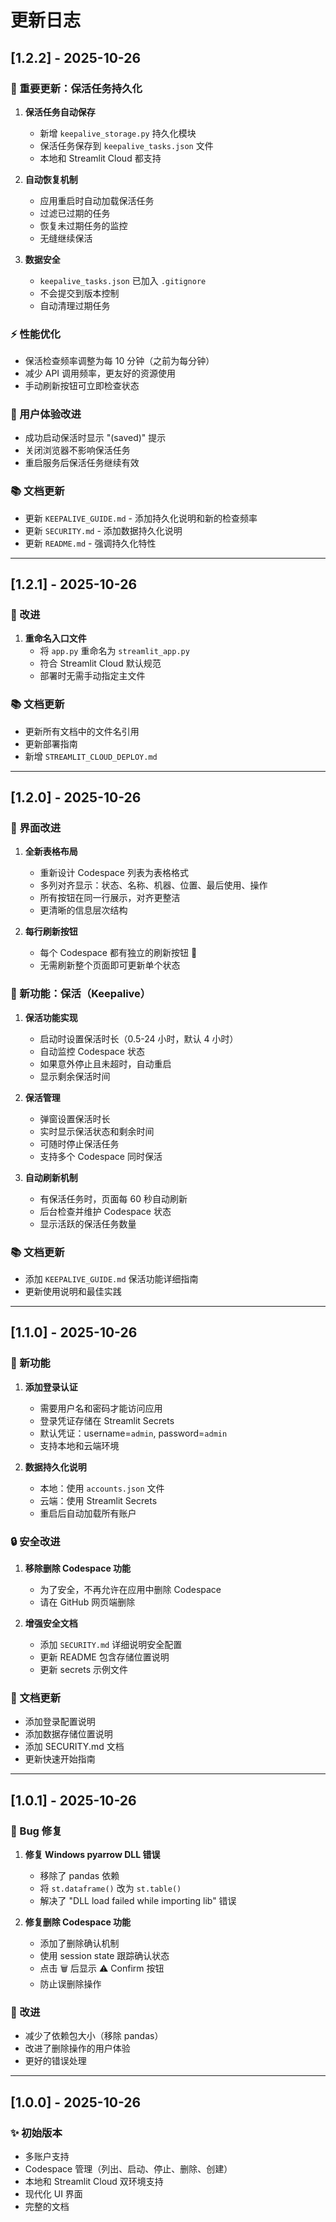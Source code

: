 # 更新日志

## [1.2.2] - 2025-10-26

### 💾 重要更新：保活任务持久化

1. **保活任务自动保存**
   - 新增 `keepalive_storage.py` 持久化模块
   - 保活任务保存到 `keepalive_tasks.json` 文件
   - 本地和 Streamlit Cloud 都支持

2. **自动恢复机制**
   - 应用重启时自动加载保活任务
   - 过滤已过期的任务
   - 恢复未过期任务的监控
   - 无缝继续保活

3. **数据安全**
   - `keepalive_tasks.json` 已加入 `.gitignore`
   - 不会提交到版本控制
   - 自动清理过期任务

### ⚡ 性能优化

- 保活检查频率调整为每 10 分钟（之前为每分钟）
- 减少 API 调用频率，更友好的资源使用
- 手动刷新按钮可立即检查状态

### 🎯 用户体验改进

- 成功启动保活时显示 "(saved)" 提示
- 关闭浏览器不影响保活任务
- 重启服务后保活任务继续有效

### 📚 文档更新

- 更新 `KEEPALIVE_GUIDE.md` - 添加持久化说明和新的检查频率
- 更新 `SECURITY.md` - 添加数据持久化说明
- 更新 `README.md` - 强调持久化特性

---

## [1.2.1] - 2025-10-26

### 🔧 改进

1. **重命名入口文件**
   - 将 `app.py` 重命名为 `streamlit_app.py`
   - 符合 Streamlit Cloud 默认规范
   - 部署时无需手动指定主文件

### 📚 文档更新

- 更新所有文档中的文件名引用
- 更新部署指南
- 新增 `STREAMLIT_CLOUD_DEPLOY.md`

---

## [1.2.0] - 2025-10-26

### 🎨 界面改进

1. **全新表格布局**
   - 重新设计 Codespace 列表为表格格式
   - 多列对齐显示：状态、名称、机器、位置、最后使用、操作
   - 所有按钮在同一行展示，对齐更整洁
   - 更清晰的信息层次结构

2. **每行刷新按钮**
   - 每个 Codespace 都有独立的刷新按钮 🔄
   - 无需刷新整个页面即可更新单个状态

### 🔄 新功能：保活（Keepalive）

1. **保活功能实现**
   - 启动时设置保活时长（0.5-24 小时，默认 4 小时）
   - 自动监控 Codespace 状态
   - 如果意外停止且未超时，自动重启
   - 显示剩余保活时间

2. **保活管理**
   - 弹窗设置保活时长
   - 实时显示保活状态和剩余时间
   - 可随时停止保活任务
   - 支持多个 Codespace 同时保活

3. **自动刷新机制**
   - 有保活任务时，页面每 60 秒自动刷新
   - 后台检查并维护 Codespace 状态
   - 显示活跃的保活任务数量

### 📚 文档更新

- 添加 `KEEPALIVE_GUIDE.md` 保活功能详细指南
- 更新使用说明和最佳实践

---

## [1.1.0] - 2025-10-26

### 🔐 新功能

1. **添加登录认证**
   - 需要用户名和密码才能访问应用
   - 登录凭证存储在 Streamlit Secrets
   - 默认凭证：username=`admin`, password=`admin`
   - 支持本地和云端环境

2. **数据持久化说明**
   - 本地：使用 `accounts.json` 文件
   - 云端：使用 Streamlit Secrets
   - 重启后自动加载所有账户

### 🔒 安全改进

1. **移除删除 Codespace 功能**
   - 为了安全，不再允许在应用中删除 Codespace
   - 请在 GitHub 网页端删除

2. **增强安全文档**
   - 添加 `SECURITY.md` 详细说明安全配置
   - 更新 README 包含存储位置说明
   - 更新 secrets 示例文件

### 📝 文档更新

- 添加登录配置说明
- 添加数据存储位置说明
- 添加 SECURITY.md 文档
- 更新快速开始指南

---

## [1.0.1] - 2025-10-26

### 🐛 Bug 修复

1. **修复 Windows pyarrow DLL 错误**
   - 移除了 pandas 依赖
   - 将 `st.dataframe()` 改为 `st.table()`
   - 解决了 "DLL load failed while importing lib" 错误

2. **修复删除 Codespace 功能**
   - 添加了删除确认机制
   - 使用 session state 跟踪确认状态
   - 点击 🗑️ 后显示 ⚠️ Confirm 按钮
   - 防止误删除操作

### 🎯 改进

- 减少了依赖包大小（移除 pandas）
- 改进了删除操作的用户体验
- 更好的错误处理

---

## [1.0.0] - 2025-10-26

### ✨ 初始版本

- 多账户支持
- Codespace 管理（列出、启动、停止、删除、创建）
- 本地和 Streamlit Cloud 双环境支持
- 现代化 UI 界面
- 完整的文档
